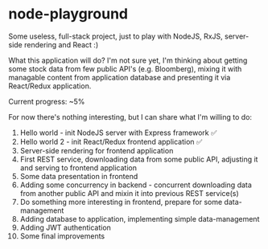 # node-playground
Some useless, full-stack project, just to play with NodeJS, RxJS, server-side rendering and React :)

What this application will do? I'm not sure yet, I'm thinking about getting some stock data from few public API's (e.g. Bloomberg), mixing it with managable content from application database and presenting it via React/Redux application.


Current progress: ~5%

For now there's nothing interesting, but I can share what I'm willing to do:
1. Hello world - init NodeJS server with Express framework :white_check_mark:
2. Hello world 2 - init React/Redux frontend application :white_check_mark:
3. Server-side rendering for frontend application
4. First REST service, downloading data from some public API, adjusting it and serving to frontend application
5. Some data presentation in frontend
6. Adding some concurrency in backend - concurrent downloading data from another public API and mixin it into previous REST service(s)
7. Do something more interesting in frontend, prepare for some data-management
8. Adding database to application, implementing simple data-management
9. Adding JWT authentication
10. Some final improvements
